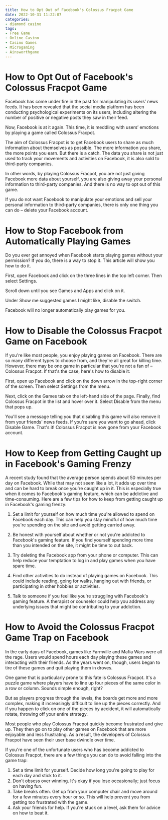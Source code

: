 ```yaml
---
title: How to Opt Out of Facebook's Colossus Fracpot Game 
date: 2022-10-31 11:22:07
categories:
- diamond casino
tags:
- Free Game
- Online Casino
- Casino Games
- Microgaming
- Ainsworthgame
---
```



#  How to Opt Out of Facebook's Colossus Fracpot Game 

Facebook has come under fire in the past for manipulating its users’ news feeds. It has been revealed that the social media platform has been conducting psychological experiments on its users, including altering the number of positive or negative posts they saw in their feed.

Now, Facebook is at it again. This time, it is meddling with users’ emotions by playing a game called Colossus Fracpot.

The aim of Colossus Fracpot is to get Facebook users to share as much information about themselves as possible. The more information you share, the more points you earn. But there is a catch. The data you share is not just used to track your movements and activities on Facebook, it is also sold to third-party companies.

In other words, by playing Colossus Fracpot, you are not just giving Facebook more data about yourself, you are also giving away your personal information to third-party companies. And there is no way to opt out of this game.

If you do not want Facebook to manipulate your emotions and sell your personal information to third-party companies, there is only one thing you can do – delete your Facebook account.

#  How to Stop Facebook from Automatically Playing Games 

Do you ever get annoyed when Facebook starts playing games without your permission? If you do, there is a way to stop it. This article will show you how to do it.

First, open Facebook and click on the three lines in the top left corner. Then select Settings.

Scroll down until you see Games and Apps and click on it.

Under Show me suggested games I might like, disable the switch.

Facebook will no longer automatically play games for you.

#  How to Disable the Colossus Fracpot Game on Facebook 

If you're like most people, you enjoy playing games on Facebook. There are so many different types to choose from, and they're all great for killing time. However, there may be one game in particular that you're not a fan of – Colossus Fracpot. If that's the case, here's how to disable it:

First, open up Facebook and click on the down arrow in the top-right corner of the screen. Then select Settings from the menu.

Next, click on the Games tab on the left-hand side of the page. Finally, find Colossus Fracpot in the list and hover over it. Select Disable from the menu that pops up.

You'll see a message telling you that disabling this game will also remove it from your friends' news feeds. If you're sure you want to go ahead, click Disable Game. That's it! Colossus Fracpot is now gone from your Facebook account.

#  How to Keep from Getting Caught up in Facebook's Gaming Frenzy 

A recent study found that the average person spends about 50 minutes per day on Facebook. While that may not seem like a lot, it adds up over time and can be hard to break once you're caught up in it. This is especially true when it comes to Facebook's gaming feature, which can be addictive and time-consuming. Here are a few tips for how to keep from getting caught up in Facebook's gaming frenzy:

1. Set a limit for yourself on how much time you're allowed to spend on Facebook each day. This can help you stay mindful of how much time you're spending on the site and avoid getting carried away.

2. Be honest with yourself about whether or not you're addicted to Facebook's gaming feature. If you find yourself spending more time than you intended on the site, it might be time to cut back.

3. Try deleting the Facebook app from your phone or computer. This can help reduce your temptation to log in and play games when you have spare time.

4. Find other activities to do instead of playing games on Facebook. This could include reading, going for walks, hanging out with friends, or participating in other hobbies or activities.

5. Talk to someone if you feel like you're struggling with Facebook's gaming feature. A therapist or counselor could help you address any underlying issues that might be contributing to your addiction.

#  How to Avoid the Colossus Fracpot Game Trap on Facebook

In the early days of Facebook, games like Farmville and Mafia Wars were all the rage. Users would spend hours each day playing these games and interacting with their friends. As the years went on, though, users began to tire of these games and quit playing them in droves.

One game that is particularly prone to this fate is Colossus Fracpot. It's a puzzle game where players have to line up four pieces of the same color in a row or column. Sounds simple enough, right?

But as players progress through the levels, the boards get more and more complex, making it increasingly difficult to line up the pieces correctly. And if you happen to click on one of the pieces by accident, it will automatically rotate, throwing off your entire strategy.

Most people who play Colossus Fracpot quickly become frustrated and give up. They then go on to play other games on Facebook that are more enjoyable and less frustrating. As a result, the developers of Colossus Fracpot have seen their user base dwindle over time.

If you're one of the unfortunate users who has become addicted to Colossus Fracpot, there are a few things you can do to avoid falling into the game trap:

1) Set a time limit for yourself. Decide how long you're going to play for each day and stick to it.
2) Don't obsess over winning. It's okay if you lose occasionally; just focus on having fun.
3) Take breaks often. Get up from your computer chair and move around for a few minutes every hour or so. This will help prevent you from getting too frustrated with the game.
4) Ask your friends for help. If you're stuck on a level, ask them for advice on how to beat it.
